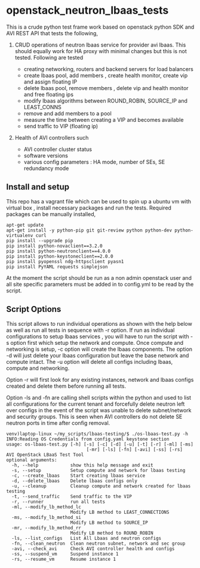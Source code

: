 # openstack_neutron_lbaas_tests

This is a crude python test frame work based on openstack python SDK and AVI REST API that tests the following,

1) CRUD operations of neutron lbaas service for provider avi lbaas. This should equally work for HA proxy with minimal changes but this is not tested. Following are tested

    - creating networking, routers and backend servers for load balancers 
    - create lbaas pool, add members , create health monitor, create vip and assign floating IP
    - delete lbaas pool, remove members , delete vip and health monitor and free floating ips
    - modify lbaas algorithms between ROUND_ROBIN, SOURCE_IP and LEAST_CONNS
    - remove and add members to a pool
    - measure the time between creating a VIP and becomes available
    - send traffic to VIP (floating ip)

2) Health of AVI controllers such

    - AVI controller cluster status
    - software versions
    - various config parameters : HA mode, number of SEs, SE redundancy mode

## Install and setup

This repo has a vagrant file which can be used to spin up a ubuntu vm with virtual box , install necessary packages and run the tests.
Required packages can be manually installed,
```
apt-get update
apt-get install -y python-pip git git-review python python-dev python-virtualenv curl
pip install --upgrade pip
pip install python-novaclient==3.2.0
pip install python-neutronclient==4.0.0
pip install python-keystoneclient==2.0.0
pip install pyopenssl ndg-httpsclient pyasn1
pip install PyYAML requests simplejson
```
At the moment the script should be run as a non admin openstack user and all site specific parameters must be added in to config.yml to be read by the script. 


## Script Options

 

This script allows to run individual operations as shown with the help below as well as run all tests in sequence with -r option. If run as individual configurations to setup lbaas services , you will have to run the script with -s option first which setup the network and compute. Once compute and networking is setup, -c option will create the lbaas components. The option -d will just delete your lbaas configuration but leave the base network and compute intact. The -u option will delete all configs including lbaas, compute and networking.

Option -r will first look for any existing instances, network and lbaas configs created and delete them before running all tests.

Option -ls and -fn are calling shell scripts within the python and used to list all configurations for the current tenant and forcefully delete neutron left over configs in the event of the script was unable to delete subnet/network and security groups. This is seen when AVI controllers do not delete SE neutron ports in time after config removal.


```
venv)laptop-linux ~/my_scripts/lbaas-testing/$ ./os-lbaas-test.py -h
INFO:Reading OS Credentials from config.yaml keystone section
usage: os-lbaas-test.py [-h] [-s] [-c] [-d] [-u] [-t] [-r] [-ml] [-ms]
                              [-mr] [-ls] [-fn] [-avi] [-ss] [-rs]
AVI OpenStack LBaaS Test Tool
optional arguments:
  -h, --help            show this help message and exit
  -s, --setup           Setup compute and network for lbaas testing
  -c, --create_lbaas    Start creating lbaas service
  -d, --delete_lbaas    Delete lbaas configs only
  -u, --cleanup         Cleanup compute and network created for lbaas testing
  -t, --send_traffic    Send traffic to the VIP
  -r, --runner          run all tests
  -ml, --modify_lb_method_lc
                        Modify LB method to LEAST_CONNECTIONS
  -ms, --modify_lb_method_si
                        Modify LB method to SOURCE_IP
  -mr, --modify_lb_method_rr
                        Modify LB method to ROUND_ROBIN
  -ls, --list_configs   List All Lbaas and neutron configs
  -fn, --clean_neutron  Clean neutron subnet, network and sec group
  -avi, --check_avi     Check AVI controller health and configs
  -ss, --suspend_vm     Suspend instance 1
  -rs, --resume_vm      Resume instance 1
```
